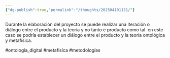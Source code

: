 ```yaml
---
{"dg-publish":true,"permalink":"/thoughts/202504101131/"}
---
```



Durante la elaboración del proyecto se puede realizar una iteración o diálogo entre el producto y la teoría y no tanto e producto como tal. en este caso se podría establecer un diálogo entre el producto y la teoría ontológica y metafísica. 

#ontología_digital #metafisíca #metodologías 